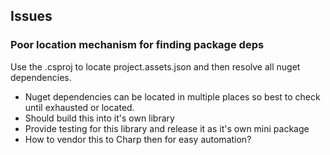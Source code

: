 ## Issues

### Poor location mechanism for finding package deps

Use the .csproj to locate project.assets.json and then resolve all nuget dependencies.

- Nuget dependencies can be located in multiple places so best to check until exhausted or located.
- Should build this into it's own library
- Provide testing for this library and release it as it's own mini package
- How to vendor this to Charp then for easy automation?